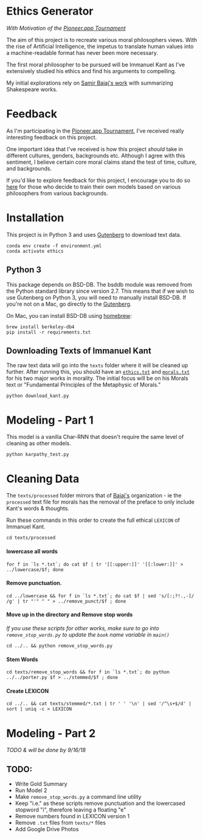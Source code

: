 # Ethics Generator


_With Motivation of the [Pioneer.app Tournament](https://pioneer.app/)_

The aim of this project is to recreate various moral philosophers views. 
With the rise of Artificial Intelligence, the impetus to translate human values into a machine-readable format has never been more necessary.
  
The first moral philosopher to be pursued will be Immanuel Kant as I've extensively studied his ethics and 
find his arguments to compelling.

My initial explorations rely on [Samir Bajaj's work](https://github.com/samirbajaj-zz/cs224n-project) with summarizing
Shakespeare works. 

Feedback
========

As I'm participating in the [Pioneer.app Tournament](https://pioneer.app/), I've received really interesting feedback on this project.

One important idea that I've received is how this project _should_ take in different cultures, genders, backgrounds etc.
Although I agree with this sentiment, I believe certain core moral claims stand the test of time, culture, and backgrounds.

If you'd like to explore feedback for this project, I encourage you to do so [here](./fellow_pioneers_feedback.md) for those who decide to train their own models
based on various philosophers from various backgrounds. 

Installation
============

This project is in Python 3 and uses [Gutenberg](https://pypi.python.org/pypi/Gutenberg) to download text data.

    conda env create -f environment.yml
    conda activate ethics

  
Python 3
--------

This package depends on BSD-DB. The bsddb module was removed from the Python
standard library since version 2.7. This means that if we wish to use Gutenberg
on Python 3, you will need to manually install BSD-DB. 
If you're not on a Mac, go directly to the [Gutenberg](https://pypi.org/project/Gutenberg/).

On Mac, you can install BSD-DB using [homebrew](https://homebrew.sh/):

    brew install berkeley-db4
    pip install -r requirements.txt

Downloading Texts of Immanuel Kant
----------------------------------

The raw text data will go into the `texts` folder where it will be cleaned up further. 
After running this, you should have an [`ethics.txt`](http://www.gutenberg.org/ebooks/5684) 
and [`morals.txt`](http://www.gutenberg.org/ebooks/5682) for his two major works in morality. 
The initial focus will be on his Morals text or "Fundamental Principles of the Metaphysic of Morals."

    python download_kant.py

Modeling - Part 1
=================

This model is a vanilla Char-RNN that doesn't require the same level of cleaning as other models. 

    python karpathy_test.py

Cleaning Data
=============

The `texts/processed` folder mirrors that of [Bajaj's](https://nlp.stanford.edu/courses/cs224n/2013/reports/bajaj.pdf) 
organization - ie the `processed` text file for morals has
the removal of the preface to only include Kant's words & thoughts. 

Run these commands in this order to create the full ethical `LEXICON` of Immanuel Kant.

    cd texts/processed

#### lowercase all words  
    for f in `ls *.txt`; do cat $f | tr '[[:upper:]]' '[[:lower:]]' > ../lowercase/$f; done  

#### Remove punctuation.  
    cd ../lowercase && for f in `ls *.txt`; do cat $f | sed 's/[:;?!.,-]/ /g' | tr "'" " " > ../remove_punct/$f ; done  

#### Move up in the directory and Remove stop words  
_If you use these scripts for other works, make sure to go into `remove_stop_words.py` to update the `book` name variable in `main()`_  
    
    cd ../.. && python remove_stop_words.py  

#### Stem Words  
    cd texts/remove_stop_words && for f in `ls *.txt`; do python ../../porter.py $f > ../stemmed/$f ; done  

#### Create LEXICON  
    cd ../.. && cat texts/stemmed/*.txt | tr ' ' '\n' | sed '/^\s+$/d' | sort | uniq -c > LEXICON

Modeling - Part 2
========

_TODO & will be done by 9/16/18_

TODO: 
-----
* Write Gold Summary
* Run Model 2
* Make `remove_stop_words.py` a command line utility
* Keep "i.e." as these scripts remove punctuation and the lowercased stopword "i", therefore leaving a floating "e"
* Remove numbers found in LEXICON version 1
* Remove `.txt` files from `texts/*` files
* Add Google Drive Photos
